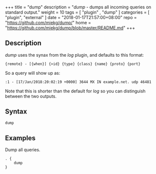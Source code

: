 +++
title = "dump"
description = "*dump* - dumps all incoming queries on standard output."
weight = 10
tags = [  "plugin" , "dump" ]
categories = [ "plugin", "external" ]
date = "2018-01-17T21:57:00+08:00"
repo = "https://github.com/miekg/dump/"
home = "https://github.com/miekg/dump/blob/master/README.md"
+++

## Description

*dump* uses the synax from the *log* plugin, and defaults to this format:

~~~
{remote} - [{when}] {>id} {type} {class} {name} {proto} {port}
~~~

So a query will show up as:

~~~
:1 - [17/Jan/2018:20:02:19 +0000] 3644 MX IN example.net. udp 46481
~~~

Note that this is shorter than the default for *log* so you can distinguish between the two outputs.

## Syntax

~~~ txt
dump
~~~

## Examples

Dump all queries.

~~~ corefile
. {
    dump
}
~~~
